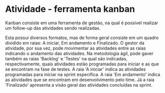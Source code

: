 # Atividade - ferramenta kanban

Kanban consiste em uma ferramenta de gestão, na qual é possível realizar um follow-up das atividades sendo realizadas.

Esta possui diversos formatos, mas de forma geral consiste em um quadro dividido em raias: A iniciar, Em andamento e Finalizado.
O gestor da atividade, por sua vez, pode movimentar as atividades entre as raias indicando o andamento das atividades.
Na metodologia ágil, pode gaver também as raias 'Backlog' e 'Testes' na qual são indicadas, respectivamente, quais atividades estão programadas para iniciar e as que se encontram na fase de testes.
A raia 'A iniciar' indica as atividades programadas para iniciar na sprint específica.
A raia 'Em andamento' indica as atividades que se encontram em desenvolvimento pelo time.
Já a raia 'Finalizado' apresenta a visão geral das atividades concluídas na sprint. 